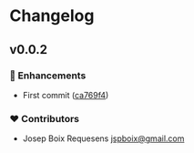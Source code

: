# Changelog


## v0.0.2


### 🚀 Enhancements

- First commit ([ca769f4](https://github.com/jboix/changelogen-test/commit/ca769f4))

### ❤️ Contributors

- Josep Boix Requesens <jspboix@gmail.com>


